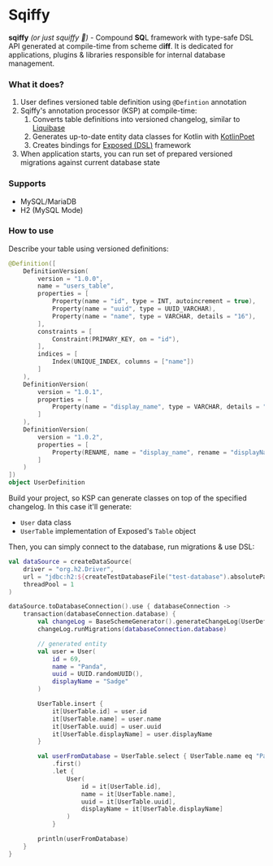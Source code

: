 # Sqiffy 

**sqiffy** _(or just squiffy 🍹)_ - Compound **SQ**L framework with type-safe DSL API generated at compile-time from scheme d**iff**.
It is dedicated for applications, plugins & libraries responsible for internal database management.

### What it does?

1. User defines versioned table definition using `@Defintion` annotation 
2. Sqiffy's annotation processor (KSP) at compile-time:
   1. Converts table definitions into versioned changelog, similar to [Liquibase](https://github.com/liquibase/liquibase)
   2. Generates up-to-date entity data classes for Kotlin with [KotlinPoet](https://github.com/square/kotlinpoet)
   3. Creates bindings for [Exposed (<ins>DSL</ins>)](https://github.com/JetBrains/Exposed) framework
3. When application starts, you can run set of prepared versioned migrations against current database state

### Supports

* MySQL/MariaDB
* H2 (MySQL Mode)

### How to use

Describe your table using versioned definitions:

```kotlin
@Definition([
    DefinitionVersion(
        version = "1.0.0",
        name = "users_table",
        properties = [
            Property(name = "id", type = INT, autoincrement = true),
            Property(name = "uuid", type = UUID_VARCHAR),
            Property(name = "name", type = VARCHAR, details = "16"),
        ],
        constraints = [
            Constraint(PRIMARY_KEY, on = "id"),
        ],
        indices = [
            Index(UNIQUE_INDEX, columns = ["name"])
        ]
    ),
    DefinitionVersion(
        version = "1.0.1",
        properties = [
            Property(name = "display_name", type = VARCHAR, details = "48", nullable = true)
        ]
    ),
    DefinitionVersion(
        version = "1.0.2",
        properties = [
            Property(RENAME, name = "display_name", rename = "displayName")
        ]
    )
])
object UserDefinition
```

Build your project, so KSP can generate classes on top of the specified changelog. 
In this case it'll generate:

* `User` data class
* `UserTable` implementation of Exposed's `Table` object

Then, you can simply connect to the database, run migrations & use DSL:

```kotlin
val dataSource = createDataSource(
    driver = "org.h2.Driver",
    url = "jdbc:h2:${createTestDatabaseFile("test-database").absolutePathString()};MODE=MYSQL",
    threadPool = 1
)

dataSource.toDatabaseConnection().use { databaseConnection ->
    transaction(databaseConnection.database) {
        val changeLog = BaseSchemeGenerator().generateChangeLog(UserDefinition::class, GuildDefinition::class)
        changeLog.runMigrations(databaseConnection.database)

        // generated entity
        val user = User(
            id = 69,
            name = "Panda",
            uuid = UUID.randomUUID(),
            displayName = "Sadge"
        )

        UserTable.insert {
            it[UserTable.id] = user.id
            it[UserTable.name] = user.name
            it[UserTable.uuid] = user.uuid
            it[UserTable.displayName] = user.displayName
        }

        val userFromDatabase = UserTable.select { UserTable.name eq "Panda" }
            .first()
            .let {
                User(
                    id = it[UserTable.id],
                    name = it[UserTable.name],
                    uuid = it[UserTable.uuid],
                    displayName = it[UserTable.displayName]
                )
            }

        println(userFromDatabase)
    }
}
```